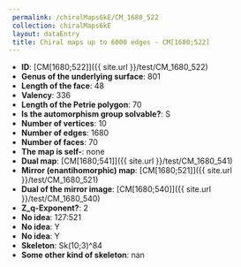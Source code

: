 ```yaml
--- 
 permalink: /chiralMaps6kE/CM_1680_522 
 collection: chiralMaps6kE
 layout: dataEntry
 title: Chiral maps up to 6000 edges - CM[1680;522]
---
```


- **ID**: [CM[1680;522]]({{ site.url }}/test/CM_1680_522)
- **Genus of the underlying surface**: 801
- **Length of the face**: 48
- **Valency**: 336
- **Length of the Petrie polygon**: 70
- **Is the automorphism group solvable?**: S
- **Number of vertices**: 10
- **Number of edges**: 1680
- **Number of faces**: 70
- **The map is self-**: none
- **Dual map**: [CM[1680;541]]({{ site.url }}/test/CM_1680_541)
- **Mirror (enantihomorphic) map**: [CM[1680;521]]({{ site.url }}/test/CM_1680_521)
- **Dual of the mirror image**: [CM[1680;540]]({{ site.url }}/test/CM_1680_540)
- **Z_q-Exponent?**: 2
- **No idea**:  127:521
- **No idea**: Y
- **No idea**: Y
- **Skeleton**: Sk(10;3)^84
- **Some other kind of skeleton**: nan
